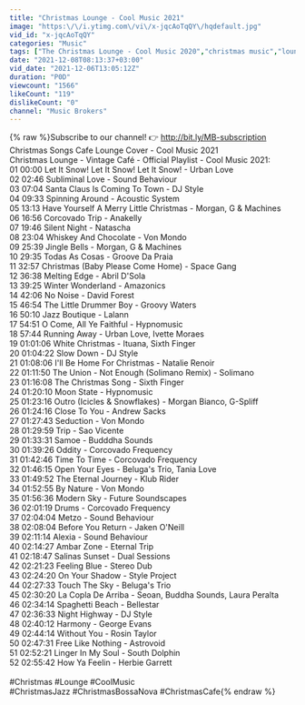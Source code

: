 ```yaml
---
title: "Christmas Lounge - Cool Music 2021"
image: "https:\/\/i.ytimg.com\/vi\/x-jqcAoTqQY\/hqdefault.jpg"
vid_id: "x-jqcAoTqQY"
categories: "Music"
tags: ["The Christmas Lounge - Cool Music 2020","christmas music","lounge music"]
date: "2021-12-08T08:13:37+03:00"
vid_date: "2021-12-06T13:05:12Z"
duration: "P0D"
viewcount: "1566"
likeCount: "119"
dislikeCount: "0"
channel: "Music Brokers"
---
```

{% raw %}Subscribe to our channel! 👉 <a rel="nofollow" target="blank" href="http://bit.ly/MB-subscription">http://bit.ly/MB-subscription</a><br />Christmas Songs Cafe Lounge Cover - Cool Music 2021<br />Christmas Lounge - Vintage Café - Official Playlist - Cool Music 2021:<br />01 00:00 Let It Snow! Let It Snow! Let It Snow! - Urban Love<br />02 02:46 Subliminal Love - Sound Behaviour<br />03 07:04 Santa Claus Is Coming To Town - DJ Style<br />04 09:33 Spinning Around - Acoustic System<br />05 13:13 Have Yourself A Merry Little Christmas - Morgan, G &amp; Machines<br />06 16:56 Corcovado Trip - Anakelly<br />07 19:46 Silent Night - Natascha<br />08 23:04 Whiskey And Chocolate - Von Mondo<br />09 25:39 Jingle Bells - Morgan, G &amp; Machines<br />10 29:35 Todas As Cosas - Groove Da Praia<br />11 32:57 Christmas (Baby Please Come Home) - Space Gang<br />12 36:38 Melting Edge - Abril D'Sola<br />13 39:25 Winter Wonderland - Amazonics<br />14 42:06 No Noise - David Forest<br />15 46:54 The Little Drummer Boy - Groovy Waters<br />16 50:10 Jazz Boutique - Lalann<br />17 54:51 O Come, All Ye Faithful - Hypnomusic<br />18 57:44 Running Away - Urban Love, Ivette Moraes<br />19 01:01:06 White Christmas - Ituana, Sixth Finger<br />20 01:04:22 Slow Down - DJ Style<br />21 01:08:06 I'll Be Home For Christmas - Natalie Renoir<br />22 01:11:50 The Union - Not Enough (Solimano Remix) - Solimano<br />23 01:16:08 The Christmas Song - Sixth Finger<br />24 01:20:10 Moon State - Hypnomusic<br />25 01:23:16 Outro (Icicles &amp; Snowflakes) - Morgan Bianco, G-Spliff<br />26 01:24:16 Close To You - Andrew Sacks<br />27 01:27:43 Seduction - Von Mondo<br />28 01:29:59 Trip - Sao Vicente<br />29 01:33:31 Samoe - Budddha Sounds<br />30 01:39:26 Oddity - Corcovado Frequency<br />31 01:42:46 Time To Time - Corcovado Frequency<br />32 01:46:15 Open Your Eyes - Beluga's Trio, Tania Love<br />33 01:49:52 The Eternal Journey - Klub Rider<br />34 01:52:55 By Nature - Von Mondo<br />35 01:56:36 Modern Sky - Future Soundscapes<br />36 02:01:19 Drums - Corcovado Frequency<br />37 02:04:04 Metzo - Sound Behaviour<br />38 02:08:04 Before You Return - Jaken O'Neill<br />39 02:11:14 Alexia - Sound Behaviour<br />40 02:14:27 Ambar Zone - Eternal Trip<br />41 02:18:47 Salinas Sunset - Dual Sessions<br />42 02:21:23 Feeling Blue - Stereo Dub<br />43 02:24:20 On Your Shadow - Style Project<br />44 02:27:33 Touch The Sky - Beluga's Trio<br />45 02:30:20 La Copla De Arriba - Seoan, Buddha Sounds, Laura Peralta<br />46 02:34:14 Spaghetti Beach - Bellestar<br />47 02:36:33 Night Highway - DJ Style<br />48 02:40:12 Harmony - George Evans<br />49 02:44:14 Without You - Rosin Taylor<br />50 02:47:31 Free Like Nothing - Astrovoid<br />51 02:52:21 Linger In My Soul - South Dolphin<br />52 02:55:42 How Ya Feelin - Herbie Garrett<br /><br />#Christmas #Lounge #CoolMusic<br />#ChristmasJazz #ChristmasBossaNova #ChristmasCafe{% endraw %}
